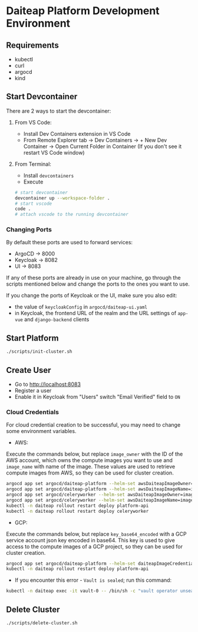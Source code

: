 # Daiteap Platform Development Environment

## Requirements

- kubectl
- curl
- argocd
- kind

## Start Devcontainer

There are 2 ways to start the devcontainer:

1. From VS Code:

    - Install Dev Containers extension in VS Code
    - From Remote Explorer tab -> Dev Containers -> + New Dev Container
      -> Open Current Folder in Container (If you don't see it restart VS Code window)

2. From Terminal:

    - Install `devcontainers`
    - Execute

    ```sh
    # start devcontainer
    devcontainer up --workspace-folder .
    # start vscode
    code .
    # attach vscode to the running devcontainer
    ```

### Changing Ports

By default these ports are used to forward services:

- ArgoCD -> 8000
- Keycloak -> 8082
- UI -> 8083

If any of these ports are already in use on your machine,
go through the scripts mentioned below and change the ports
to the ones you want to use.

If you change the ports of Keycloak or the UI, make sure you also edit:

- the value of `keycloakConfig` in `argocd/daiteap-ui.yaml`
- in Keycloak, the frontend URL of the realm and the URL settings
  of `app-vue` and `django-backend` clients

## Start Platform

```bash
./scripts/init-cluster.sh
```

## Create User

- Go to <http://localhost:8083>
- Register a user
- Enable it in Keycloak from "Users" switch "Email Verified" field to `ON`

### Cloud Credentials

For cloud credential creation to be successful,
you may need to change some environment variables.

- AWS:

Execute the commands below, but replace `image_owner`
with the ID of the AWS account, which owns the compute images you want to use
and `image_name` with name of the image. These values are used to
retrieve compute images from AWS, so they can be used for cluster creation.

```bash
argocd app set argocd/daiteap-platform --helm-set awsDaiteapImageOwner=image_owner
argocd app set argocd/daiteap-platform --helm-set awsDaiteapImageName=image_name
argocd app set argocd/celeryworker --helm-set awsDaiteapImageOwner=image_owner
argocd app set argocd/celeryworker --helm-set awsDaiteapImageName=image_name
kubectl -n daiteap rollout restart deploy platform-api
kubectl -n daiteap rollout restart deploy celeryworker
```

- GCP:

Execute the commands below, but replace `key_base64_encoded`
with a GCP service account json key encoded in base64.
This key is used to give access to the compute images of a GCP project,
so they can be used for cluster creation.

```bash
argocd app set argocd/daiteap-platform --helm-set daiteapImageCredentials=key_base64_encoded
kubectl -n daiteap rollout restart deploy platform-api
```

- If you encounter this error - `Vault is sealed`; run this command:

```bash
kubectl -n daiteap exec -it vault-0 -- /bin/sh -c "vault operator unseal $(jq -r .unseal_keys_b64[0] docker-compose/vault/vault-init.json)"
```

## Delete Cluster

```bash
./scripts/delete-cluster.sh
```

